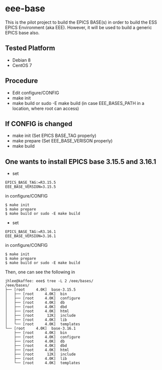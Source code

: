 # eee-base

This is the pilot project to build the EPICS BASE(s) in order to build the ESS EPICS Environment (aka EEE). However, it will be used to build a generic EPICS base also.


## Tested Platform

* Debian 8
* CentOS 7


## Procedure

* Edit configure/CONFIG
* make init
* make build or sudo -E make build (in case EEE_BASES_PATH in a location, where root can access)


## If CONFIG is changed
* make init     (Set EPICS BASE_TAG properly)
* make prepare  (Set EEE_BASE_VERISON properly)
* make build


## One wants to install EPICS base 3.15.5 and 3.16.1

* set
```
EPICS_BASE_TAG:=R3.15.5
EEE_BASE_VERSION=3.15.5
```
in configure/CONFIG
```
$ make init
$ make prepare
$ make build or sudo -E make build
```

* set
```
EPICS_BASE_TAG:=R3.16.1
EEE_BASE_VERSION=3.16.1
```
in configure/CONFIG
```
$ make init
$ make prepare
$ make build or sudo -E make build
```


Then, one can see the following in

```
jhlee@kaffee: eee$ tree -L 2 /eee/bases/
/eee/bases/
├── [root     4.0K]  base-3.15.5
│   ├── [root     4.0K]  bin
│   ├── [root     4.0K]  configure
│   ├── [root     4.0K]  db
│   ├── [root     4.0K]  dbd
│   ├── [root     4.0K]  html
│   ├── [root      12K]  include
│   ├── [root     4.0K]  lib
│   └── [root     4.0K]  templates
└── [root     4.0K]  base-3.16.1
    ├── [root     4.0K]  bin
    ├── [root     4.0K]  configure
    ├── [root     4.0K]  db
    ├── [root     4.0K]  dbd
    ├── [root     4.0K]  html
    ├── [root      12K]  include
    ├── [root     4.0K]  lib
    └── [root     4.0K]  templates
```
